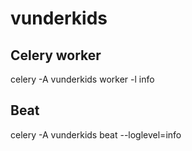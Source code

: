 # vunderkids
## Celery worker
celery -A vunderkids worker -l info

## Beat
celery -A vunderkids beat --loglevel=info
